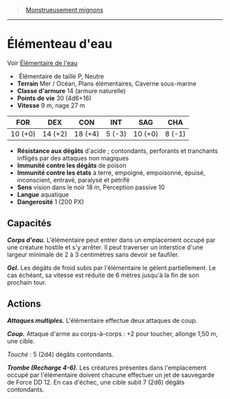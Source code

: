 ﻿> [Monstrueusement mignons](baby_bestiary.md)

---

# Élémenteau d'eau

Voir [Élémentaire de l'eau](hd_monsters_elementaire_de_leau.md)

-  Élémentaire de taille P, Neutre
- **Terrain** Mer / Océan, Plans élémentaires, Caverne sous-marine
- **Classe d'armure** 14 (armure naturelle)
- **Points de vie** 30 (4d6+16)
- **Vitesse** 9 m, nage 27 m

|FOR|DEX|CON|INT|SAG|CHA|
|---|---|---|---|---|---|
|10 (+0)|14 (+2)|18 (+4)|5 (-3)|10 (+0)|8 (-1)|

- **Résistance aux dégâts** d'acide ; contondants, perforants et tranchants infligés par des attaques non magiques
- **Immunité contre les dégâts** de poison
- **Immunité contre les états** à terre, empoigné, empoisonné, épuisé, inconscient, entravé, paralysé et pétrifé
- **Sens** vision dans le noir 18 m, Perception passive 10
- **Langue** aquatique
- **Dangerosité** 1 (200 PX)

## Capacités

**_Corps d'eau._** L'élémentaire peut entrer dans un emplacement occupé par une créature hostile et s'y arrêter. Il peut traverser un interstice d'une largeur minimale de 2 à 3 centimètres sans devoir se faufiler.

**_Gel._** Les dégâts de froid subis par l'élémentaire le gèlent partiellement. Le cas échéant, sa vitesse est réduite de 6 mètres jusqu'à la fin de son prochain tour.

## Actions

**_Attaques multiples._** L'élémentaire effectue deux attaques de coup.

**_Coup._** Attaque d'arme au corps-à-corps : +2 pour toucher, allonge 1,50 m, une cible.

_Touché :_ 5 (2d4) dégâts contondants.

**_Trombe (Recharge 4-6)._** Les créatures présentes dans l'emplacement occupé par l'élémentaire doivent chacune effectuer un jet de sauvegarde de Force DD 12. En cas d'échec, une cible subit 7 (2d6) dégâts contondants.

